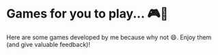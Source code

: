 # Games for you to play... 🎮🎲

Here are some games developed by me because why not 😄.
Enjoy them (and give valuable feedback)!
